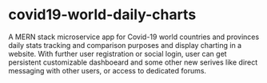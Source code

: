 # covid19-world-daily-charts
A MERN stack microservice app for Covid-19 world countries and provinces daily stats tracking and comparison purposes and display charting in a website. With further user registration or social login, user can get persistent customizable dashboeard and some other new serives like direct messaging with other users, or access to dedicated forums.
